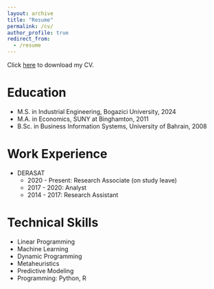 ```yaml
---
layout: archive
title: "Resume"
permalink: /cv/
author_profile: true
redirect_from:
  - /resume
---
```


Click [here](https://abdulaziz-aldoseri.github.io/files/Abdulaziz_Aldoseri_CV.pdf) to download my CV.

Education
======
* M.S. in Industrial Engineering, Bogazici University, 2024
* M.A. in Economics, SUNY at Binghamton, 2011
* B.Sc. in Business Information Systems, University of Bahrain, 2008

Work Experience
======
* DERASAT
  * 2020 - Present: Research Associate (on study leave)
  * 2017 - 2020: Analyst
  * 2014 - 2017: Research Assistant
  
Technical Skills
======
* Linear Programming
* Machine Learning
* Dynamic Programming
* Metaheuristics
* Predictive Modeling
* Programming: Python, R

